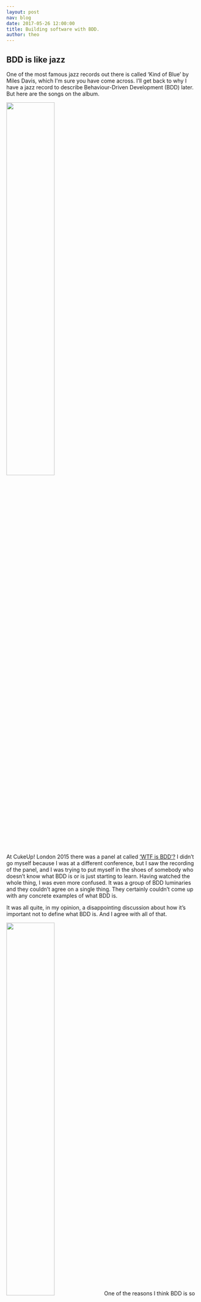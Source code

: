 ```yaml
---
layout: post
nav: blog
date: 2017-05-26 12:00:00
title: Building software with BDD. 
author: theo
---
```


## BDD is like jazz

One of the most famous jazz records out there is called ‘Kind of Blue’ by Miles Davis, which I'm sure you have come across. I’ll get back to why I have a jazz record to describe Behaviour-Driven Development (BDD) later. But here are the songs on the album.

<img src="{{ site.url }}/images/blog/kind-of-green-aslak/song-titles.png" style="width: 50%">

At CukeUp! London 2015 there was a panel at called [‘WTF is BDD’?](https://skillsmatter.com/skillscasts/6174-wtf-is-bdd) I didn’t go myself because I was at a different conference, but I saw the recording of the panel, and I was trying to put myself in the shoes of somebody who doesn’t know what BDD is or is just starting to learn. Having watched the whole thing, I was even more confused. It was a group of BDD luminaries and they couldn’t agree on a single thing. They certainly couldn’t come up with any concrete examples of what BDD is. 

It was all quite, in my opinion, a disappointing discussion about how it’s important not to define what BDD is. And I agree with all of that. 

<img src="{{ site.url }}/images/blog/kind-of-green-aslak/jazz-miles-davis.png" style="width:50%">
One of the reasons I think BDD is so great is that it is a set of principles and practices that keeps evolving; we borrow from other methodologies and new people come and go and teach us new things. So I think it’s important not to nail down what it is. But that is a problem for people who are new and are just trying to learn how to do it. 

[Chris Matts](https://twitter.com/papachrismatts) said one really smart thing that I really liked from that panel. He said "BDD is like jazz" – so you can’t fully describe what it is, but you can cut a vinyl of what it is today, for this particular band or this particular group. So that’s what I’m going to do – I’m going to give you a whirlwind tour of what BDD is like for me. This is how I practice BDD now and how I [teach BDD](https://cucumber.io/training) when I go and work with organizations who are adopting BDD.

First of all, just comparing to music, BDD is not like an orchestra where you have a conductor or a project manager or maybe a product owner who tells everyone what to do. Many software projects are like that. You have this ‘conductor’ who writes down all the requirements and just sends them out to the software development team and they try to make sense out of it. That’s not how BDD works. It’s also not something that you can do alone; it’s not a solitary activity. You can’t just download Cucumber and start doing BDD. Well, I guess maybe you can, if you’re experienced with it, but if you’re new to it, certainly that is not going to get you very far. BDD is much more of a jamming, jazzy kind of thing, where you have people improvising constantly, following some rules. There are some rules in there, but it’s different and it’s new every time. There are no notes in BDD. 

<img src="{{ site.url }}/images/blog/kind-of-green-aslak/example-mapping-w-3-amigos.png" style="width: 50%">

## The album

The first song of the album is **Discovery Workshop**, with [The Three Amigos](http://www.velocitypartners.net/blog/2014/02/11/the-3-amigos-in-agile-teams/). This is where everything starts. You’ve got a backlog of stories, some of them are done, some you are working on, but you take a story off the backlog and take it into a room. You bring along with you three Mexican hats - very important - and underneath those hats, you put a developer, a tester and somebody who represents a business – it can be a product owner or a business analyst or a domain expert, and it doesn’t have to be three. It can be four – you can have a UX person in there, you can have somebody who’s doing DevOps, but the most important is that you have representatives from business and IT.  And from IT, you have representatives from both developers and testers. 

Together, they have this meeting which only lasts like 25 minutes and this is what Matt Wynne coined [Example Mapping](https://cucumber.io/blog/2015/12/08/example-mapping-introduction). A simple way to take your user story and break it down into smaller pieces, which allows you to get more detail and discover misunderstandings. Discovering misunderstandings, I think, is one of the key principles of BDD. I don’t do BDD because I want to do BDD. BDD is just a means to an end. What I want to do is to deliver high-quality software, quickly, and do that over time, over months and years. And in order to do that, you need to get lots of feedback, really quickly, all the time, and it starts when you get feedback on your understanding. So this is where BDD starts. You can test your understanding and realise if there’s a misunderstanding between all these groups.

After 25 minutes, you come up with something that might look like this: 

<img src="{{ site.url }}/images/blog/kind-of-green-aslak/index-cards.png" style="width: 50%">

This is a real example map that we created in our company for the product that we’re developing, [Cucumber Pro](https://cucumber.io/pro). This is for the ‘search’ feature. For this particular user story, we’ve discovered a couple of rules. One rule is that we should only index Gherkin files. The product we’re making is like a collaboration tool for Cucumber. We should only index Gherkin files; we shouldn’t index other kinds of files, like Java files and Javascript files. The search should be scoped to a project. So these are two business rules that we thought were essential in this first user’s story.
Then we came up with some questions while we were talking about this. Should we do a fuzzy match when we search or index? What about tags in Gherkin files – do we tangle them specifically? We don’t know, so we just jot them down. And then we have examples to illustrate the rules. So the green ones are examples and the blue ones are rules.

The next thing we do now is to translate this into Gherkin. Now, this is where people do this very, very differently. And this is where I come with this little intermezzo called ‘**Don’t Gherkin too soon**’. In a lot of teams they have a business analyst or the product owner write down the Gherkin, or they write down the Gherkin in the discovery workshops. *Really bad idea*. It’s a bad idea to write it down in the workshop because it’s gonna take more than 25 minutes and then everybody’s gonna get bored and you’re going to stop doing those really, really valuable meetings. So don’t write Gherkin in those meetings when you do Example Mapping. It's also a bad idea to just have somebody representing the business writing down the Gherkin, putting it in JIRA and then assigning it to a developer, because then you missed out on the whole conversation. What I recommend instead is just two of the three amigos. Definitely the developer, but if you have a tester it’s really valuable to pair. I never recommend that the business people should be involved in writing the Gherkin. They should *read* it afterwards, but you’re just gonna slow everything down and bore everyone if they’re gonna write it. If they do it alone what they tend to come up with is something that doesn’t work particularly well for executable specifications. 

<img src="{{ site.url }}/images/blog/kind-of-green-aslak/cucumber-pro-example-map.png" style="width: 50%">

So how do we do this? So, in the above image on the right there is a feature file that results from this example map. You’ll see the user story increment ends up here in the title. And then we have the rules and the questions, which is really nothing the ‘Cucumber’ needs to execute, but it’s really useful to document it for your understanding. We can just put that in the description section in the feature file, and I’m using markdown syntax here so that you can have it nicely rendered. Each of the examples becomes a scenario. I haven’t written the "Given, When, Then" here because that’s something that we do later. You might get it down to this level in the ‘three amigos’ meeting if you really want to sit and open up a laptop, but defer the "Given, When, Then" until the developer can do that after the meeting.

<img src="{{ site.url }}/images/blog/kind-of-green-aslak/executable-specifications.png" style="width: 50%">

Take a look at section one in the above photo. So no hits from a Java file, we have a "Given, When, Then". I’d kinda like to write it backwards, so I would have written the "Then" first because this kind of reflects the outcome – start with the end in mind.  So, I expect to see zero hits. When do I expect to see zero hits? Well, if I search for something and that content is only in a file that I don’t want to get hits from. I flesh it out a little bit and this is where we get into what Konstantin Kudryashov - who is the author of Cucumber for PhP (Behat) - calls ‘**[Modelling By Example](http://stakeholderwhisperer.com/posts/2014/10/introducing-modelling-by-example)**’. Take a look at section two. We take the sentence, a file with content, and we try to write that into code. Can you see the resemblance between the plain English sentence and the code here? It’s not one to 1:1 mapping exactly, but you’ll find most of the essential pieces – there’s a file and there’s content and there’s a path. And this is written before the actual code is written. This is still test code, this is the step definition. If we run this now, depending on if you’re using a statically typed language, this won’t even compile, if you’re using a dynamically typed language, you’ll have a failing scenario. And now you have to write some code (section 3), so you write maybe a little repo class and maybe a little file class, they don’t do anything yet, but you’ve sort of pushed some classes and some methods into your system, based on what conversation you had in three amigos meeting.

<img src="{{ site.url }}/images/blog/kind-of-green-aslak/unit-tests.gif" style="width: 50%">

So, this might be easy to visualise. You have a Cucumber Scenario (Gherkin and Step Definition) on the left, that will lead you to write your first class, perhaps the repo class, then the file class, then there will be some persistence somewhere, you need to store this system; our system actually reads it out of Git database, but you know traditionally people use, some kind of relational database, or maybe a document database.  We can now run this scenario and it will exercise all this code. But we don’t go through UI or anything. 

If you go back to the class on the illustration ealier, you’ll see that they are empty, so when we flesh out the details of these? Well, that’s when I’d like to do the unit tests (see above). So as soon as I’ve discovered the outside of the system, what are the immediate methods that I need to call for my step definitions, some new methods and objects fall out of that and I fleshed that out with a unit test, using traditional [Kent Beck style TDD](https://www.amazon.com/Test-Driven-Development-Kent-Beck/dp/0321146530).

Running this starts to become a bit slow because I have to run against the database all the time and not only is it slow, it’s also difficult, because in order for me to make the tests behave consistently each time I run them, I have to make sure that every time I run a new test, whether it’s unit test or a Cucumber scenario, I need to know exactly what’s in this database; I can’t have any leftovers from a previous test I run. I certainly can’t share this database with anyone else, because they might put stuff in it when I don’t know it and then my test will fail and I won’t know why. 
 <img src="{{ site.url }}/images/blog/kind-of-green-aslak/architecture-with-stub.png" style="width:50%">
What I really want to do is instead of running it against the database, have it to talk to some kind of stub, so from the perspective of the domain logic looks exactly the same, but the implementation is just an in-memory stub implementation. 

And this is something that a lot of people are familiar with, but they don’t really know how to do it, and also they don’t whether they trust that the stub works in the same way as the real thing - "If I need to read stuff from a database, what confidence can I possibly get by testing my system against something else?" - I think that’s a mental block that people have to overcome in order to adopt this practice and use stubs. 

What we’ve come up with is a way for you to gain that confidence and we call that ‘contract tests’. 
<img src="{{ site.url }}/images/blog/kind-of-green-aslak/architecture-contract-tests.png" style="width: 50%">

Think of these two things here as something you can plug into a socket, we call this a port. The thing that sits on the other side doesn’t really need to know what’s on the other side; this green thing here only knows that it’s talking to this port here to store and retrieve stuff, but it doesn’t know what it’s actually going to do on the other side. And we can write a unit test that will talk to this port and we can run that unit test for both the real implementation and for the stub implementation. And that will give us confidence that the stub is just as good as the real thing. And as we go along, we will discover that the stub doesn’t do exactly what the real thing needs to do, but then we just add another test and we make it do that, but that just opens up a whole new universe of nice to deal with automated tests, because you can plug this thing out for most of your testing; you only plug it back in when you actually boot up the system and put it in production.

Your tests start to look a bit like this.

<img src="{{ site.url }}/images/blog/kind-of-green-aslak/ports-and-adapters-w-unit-tests.png" style="width: 50%">

The business logic sits inside something that’s completely decoupled from external devices and services. The core business logic doesn’t know *anything* about databases or message queues or web services, because we’ve isolated them through these ports.

<img src="{{ site.url }}/images/blog/kind-of-green-aslak/ui-and-web-services-2.png" style="width: 50%">

And when we want to boot up the system, we just plug in the real thing here, you can have these ports connected to adapters that go out, so this is an adapter for database, adapter for a queue, adapter for a web service. Imagine this is a port for the user interface, how the user interacts. And currently, we’ve only written a little web server here, I can display this in a browser, so you can interact with this system here, whatever it is, through this port, but you can easily imagine that somebody could write a command-line client, and use exactly the same functionality, that would just plug into the same port. And you wouldn’t have to test everything again, because you’ve already tested the business logic works; you just need to test the intersection here for this new port.

<img src="{{ site.url }}/images/blog/kind-of-green-aslak/selenium.png" style="width: 50%">

So we can switch these in and out. I’ve added some stuff at the top here. If you have Selenium and Cucumber talking to one another, and talking to a browser, going down through all your business logic hooked straight to the database, your tests are going to be slow. 

You need something that goes through the whole depth of your stack, in order to get that confidence. But if all your tests are like that, you’re in a really bad place.

You’re in a place where if something goes wrong, you can’t diagnose where the problem is because it can be anywhere. It's called diagnostic precision, something doctors talk about, being able to find out what’s wrong. You can’t do that with these sorts of tests. They’re really brittle because if you have a change up at the top, it’s gonna break all your tests. And where do you think your application changes most often? Yep. In the UI. That’s what keeps changing all the time because we need to keep up with the latest UI trends and we need to respond to customer feedback. The business logic tends to change a lot slower. That changes more in the pace of the business strategy, whatever the business is capable of doing. So, you really want to connect the tests to the part of the application that doesn’t change so frequently, so that you can have more easily maintainable tests.

<img src="{{ site.url }}/images/blog/kind-of-green-aslak/speed-and-ui.gif" style="width: 50%">

The last thing is speed. This here, and imagine if we connected those red ones instead of the grey ones, one of those tests typically take like 5 seconds or more, right? If you test everything like this, we’re talking 2-3 orders of magnitude faster! One test can test something complicated in the business domain – can typically take like 5 milliseconds. Do you know why? Because there’s no Input/Output. All the IO tends to happen outside of these ports. There’s IO when you have a browser involved, there’s IO when you have a database involved or web service – but we’ve stripped all that stuff away. That means we can run thousands of tests in a second, or at least thousands of tests in a minute. 

<img src="{{ site.url }}/images/blog/kind-of-green-aslak/test-pyramid.png" style="float:right; width:50%">

Focus on having different kinds of tests; lots and lots of unit tests, quite a few tests that don't go through all the heavy infrastructure components, and just a few tests that go through the UI. This is called the [Test Pyramid](https://www.mountaingoatsoftware.com/blog/the-forgotten-layer-of-the-test-automation-pyramid) (see right). This is kind of like the Holy Grail. If you want to do BDD efficiently, you have to be able to decouple your business logic from all of those slow and brittle devices that sit outside of it. So, **ports and adapters**, that’s a pattern - you can also find it under hexagonal architecture – it’s a pattern with two names, it’s the same thing, and those contract tests which basically allows you to gain the confidence that plugging in the stub is just as good as using the real thing. That is the missing link to moving your tests down to these layers. And it’s only when you’ve done that, that you’re able to have lots of feedback really, really quickly.

## Concluding thoughts

Let's recap a bit. ‘**Discovery workshops**’ are great for getting feedback on your understanding. You can weed out a lot of bad assumptions before you even start developing, if you just put these people in the same room and run this structured conversation. And the ‘**three amigos**’ are the people who come to this meeting. You need people with different perspectives because people with different perspectives tend to misunderstand each other and they need to be in the same room. You can’t communicate through JIRA tickets. **Example Mapping** – that is simple a technique that we use when we’re in the ‘three amigos’ meeting to have a structured conversation around breaking user stories down. 

‘**Don’t Gherkin too soon’** that’s the only one that sounds a bit like a song, doesn’t it? It’s just a reminder that you shouldn’t fall for the temptation of writing down requirements in Gherkin, as like an analysis phase that the business people do before development. It’s something that you do after the discovery workshop. 

BAs, **don’t be the saucier.** You know in big restaurants you have the chefs, the master chefs – they don’t go and make the sauce in the kitchen. They have minions to do that and for programming, those minions should be the developers and testers, because they know the details about how to actually write that down to the low level. The BAs will come over and taste the sauce and be like ‘yup, that’s good’ – but they don’t have to make it. 

**Modelling by Example** – so as soon as you have those scenarios, you can use that to drive out code that uses the same words and concepts as what the domain experts talk about, so you avoid this translation cost, between problem domain jargon and solution domain jargon. Amazing! And also, it allows you to do BDD without having to go through the UI – you get much faster feedback using direct method call. So this means that you have to use the same Cucumber implementation, same language as the code you’re writing, because the way that they interact is through function calls and method calls. If you’re writing something in .NET, you should use SpecFlow. You can’t invoke .NET objects with Cucumber for Ruby. It’s really important.

**Under your UI** -  UI tests are the worst – they are slow, they are expensive, they are really hard to fix. 

**Ports and adapters**, that is really the enabler of how you can hook in your scenarios and unit tests at a lower level, and the contract tests finally, is what gives you the confidence to do that. 

And this is how we do BDD in my team. We don't do it this way because we want to do BDD correctly, if there was something else that allowed me to deliver high-quality software at a steady pace and also allowed people to come and maintain that software that I wrote, once that I’ve left five years from now, then I’ll ditch BDD in a second, but the goal for me is to deliver software quickly and BDD is the best way I've found to do that. 


---
This is an edited transcript of Aslak Hellesøy's talk "Kind of Green" at CukeUp! London 2016. [Watch the talk here](https://skillsmatter.com/skillscasts/7361-keynote-kind-of-green) (log-in required). 

If you want to implement BDD into your organisation to benefit from faster and more maintainable software, head to our [training page](https://cucumber.io/training) for details on how we can help.
